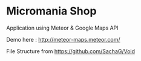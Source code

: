 # Micromania Shop

Application using Meteor & Google Maps API

Demo here : http://meteor-maps.meteor.com/

File Structure from https://github.com/SachaG/Void